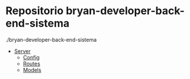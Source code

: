 # Repositorio bryan-developer-back-end-sistema 
./bryan-developer-back-end-sistema
 * [Server](./bryan-developer-back-end-sistema/Server)
     * [Config](./bryan-developer-back-end-sistema/Server/Config)
     * [Routes](./bryan-developer-back-end-sistema/Server/Routes)
     * [Models](./bryan-developer-back-end-sistema/Server/Models)
